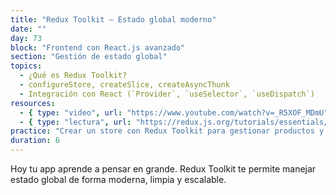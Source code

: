 ```yaml
---
title: "Redux Toolkit – Estado global moderno"
date: ""
day: 73
block: "Frontend con React.js avanzado"
section: "Gestión de estado global"
topics:
  - ¿Qué es Redux Toolkit?
  - configureStore, createSlice, createAsyncThunk
  - Integración con React (`Provider`, `useSelector`, `useDispatch`)
resources:
  - { type: "video", url: "https://www.youtube.com/watch?v=_R5XOF_MDmU" }
  - { type: "lectura", url: "https://redux.js.org/tutorials/essentials/part-1-overview-concepts" }
practice: "Crear un store con Redux Toolkit para gestionar productos y pedidos en tu app."
duration: 6
---
```


Hoy tu app aprende a pensar en grande. Redux Toolkit te permite manejar estado global de forma moderna, limpia y escalable.